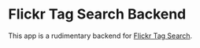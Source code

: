 # Flickr Tag Search Backend

This app is a rudimentary backend for [Flickr Tag Search](https://github.com/clennam/flickr-tag-search).